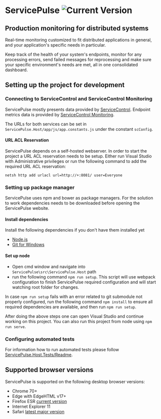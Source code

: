 # ServicePulse ![Current Version](https://img.shields.io/github/release/particular/servicepulse.svg?style=flat&label=current%20version)

## Production monitoring for distributed systems
Real-time monitoring customized to fit distributed applications in general, and your application's specific needs in particular.

Keep track of the health of your system's endpoints, monitor for any processing errors, send failed messages for reprocessing and make sure your specific environment's needs are met, all in one consolidated dashboard.

## Setting up the project for development

### Connecting to ServiceControl and ServiceControl Monitoring

ServicePulse mostly presents data provided by [ServiceControl](http://github.com/Particular/ServiceControl). Endpoint metrics data is provided by [ServiceControl Monitoring](https://github.com/Particular/ServiceControl.Monitoring).

The URLs for both services can be set in `ServicePulse.Host/app/js/app.constants.js` under the constant `scConfig`.

#### URL ACL Reservation

ServicePulse depends on a self-hosted webserver. In order to start the project a URL ACL reservation needs to be setup. Either run Visual Studio with Administrative privileges or run the following command to add the required URL ACL reservation:

```
netsh http add urlacl url=http://+:8081/ user=Everyone
```

### Setting up package manager

ServicePulse uses npm and bower as package managers. For the solution to work dependencies needs to be downloaded before opening the ServicePulse website.

#### Install dependencies

Install the following dependencies if you don't have them installed yet

 - [Node.js](https://nodejs.org/en/download/)
 - [Git for Windows](https://git-for-windows.github.io/)

#### Set up node

 - Open cmd window and navigate into `ServicePulse\src\ServicePulse.Host` path
 - run the following command `npm run setup`. This script will use webpack configuration to finish ServicePulse required configuration and will start watching root folder for changes.
 
In case `npm run setup` fails with an error related to git submodule not properly configured, run the following command `npm install` to ensure all required dependencies are available, and then run `npm run setup`.

After doing the above steps one can open Visual Studio and continue working on this project. You can also run this project from node using `npm run serve`.

### Configuring automated tests

For information how to run automated tests please follow [ServicePulse.Host.Tests/Readme](https://github.com/Particular/ServicePulse/blob/master/src/ServicePulse.Host.Tests/README.md).

## Supported browser versions

ServicePulse is supported on the following desktop browser versions:

- Chrome 70+
- Edge with EdgeHTML v17+
- Firefox ESR [current version](https://www.mozilla.org/en-US/firefox/organizations/)
- Internet Explorer 11
- Safari [latest major version](https://developer.apple.com/safari/download/)
